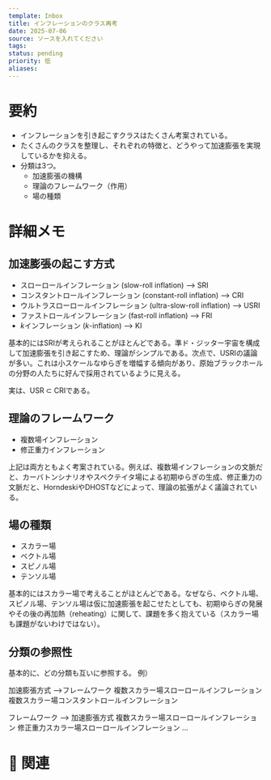 ```yaml
---
template: Inbox
title: インフレーションのクラス再考
date: 2025-07-06
source: ソースを入れてください
tags: 
status: pending
priority: 低
aliases:
---
```


# 要約
- インフレーションを引き起こすクラスはたくさん考案されている。
- たくさんのクラスを整理し、それぞれの特徴と、どうやって加速膨張を実現しているかを抑える。
- 分類は3つ。
	- 加速膨張の機構
	- 理論のフレームワーク（作用）
	- 場の種類
# 詳細メモ

## 加速膨張の起こす方式
- スローロールインフレーション (slow-roll inflation) --> SRI
- コンスタントロールインフレーション (constant-roll inflation) --> CRI
- ウルトラスローロールインフレーション (ultra-slow-roll inflation) --> USRI
- ファストロールインフレーション (fast-roll inflation) --> FRI
- $k$インフレーション ($k$-inflation) --> KI

基本的にはSRIが考えられることがほとんどである。準ド・ジッター宇宙を構成して加速膨張を引き起こすため、理論がシンプルである。次点で、USRIの議論が多い。これは小スケールなゆらぎを増幅する傾向があり、原始ブラックホールの分野の人たちに好んで採用されているように見える。

実は、USR $\subset$ CRIである。

## 理論のフレームワーク
- 複数場インフレーション
- 修正重力インフレーション

上記は両方ともよく考案されている。例えば、複数場インフレーションの文脈だと、カーバトンシナリオやスペクテイタ場による初期ゆらぎの生成、修正重力の文脈だと、HorndeskiやDHOSTなどによって、理論の拡張がよく議論されている。

## 場の種類
- スカラー場
- ベクトル場
- スピノル場
- テンソル場

基本的にはスカラー場で考えることがほとんどである。なぜなら、ベクトル場、スピノル場、テンソル場は仮に加速膨張を起こせたとしても、初期ゆらぎの発展やその後の再加熱（reheating）に関して、課題を多く抱えている（スカラー場も課題がないわけではない）。

## 分類の参照性
基本的に、どの分類も互いに参照する。
例）

加速膨張方式 -->フレームワーク
複数スカラー場スローロールインフレーション
複数スカラー場コンスタントロールインフレーション

フレームワーク --> 加速膨張方式
複数スカラー場スローロールインフレーション
修正重力スカラー場スローロールインフレーション
...


# 🔗 関連
